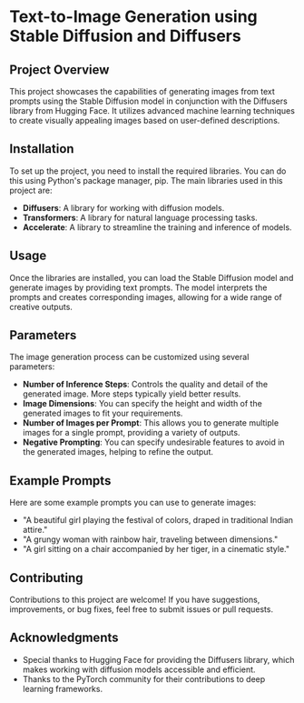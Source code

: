 # Text-to-Image Generation using Stable Diffusion and Diffusers

## Project Overview

This project showcases the capabilities of generating images from text prompts using the Stable Diffusion model in conjunction with the Diffusers library from Hugging Face. It utilizes advanced machine learning techniques to create visually appealing images based on user-defined descriptions.

## Installation

To set up the project, you need to install the required libraries. You can do this using Python's package manager, pip. The main libraries used in this project are:

- **Diffusers**: A library for working with diffusion models.
- **Transformers**: A library for natural language processing tasks.
- **Accelerate**: A library to streamline the training and inference of models.

## Usage

Once the libraries are installed, you can load the Stable Diffusion model and generate images by providing text prompts. The model interprets the prompts and creates corresponding images, allowing for a wide range of creative outputs.

## Parameters

The image generation process can be customized using several parameters:

- **Number of Inference Steps**: Controls the quality and detail of the generated image. More steps typically yield better results.
- **Image Dimensions**: You can specify the height and width of the generated images to fit your requirements.
- **Number of Images per Prompt**: This allows you to generate multiple images for a single prompt, providing a variety of outputs.
- **Negative Prompting**: You can specify undesirable features to avoid in the generated images, helping to refine the output.

## Example Prompts

Here are some example prompts you can use to generate images:

- "A beautiful girl playing the festival of colors, draped in traditional Indian attire."
- "A grungy woman with rainbow hair, traveling between dimensions."
- "A girl sitting on a chair accompanied by her tiger, in a cinematic style."

## Contributing

Contributions to this project are welcome! If you have suggestions, improvements, or bug fixes, feel free to submit issues or pull requests.



## Acknowledgments

- Special thanks to Hugging Face for providing the Diffusers library, which makes working with diffusion models accessible and efficient.
- Thanks to the PyTorch community for their contributions to deep learning frameworks.
